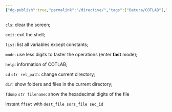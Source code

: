 ```yaml
---
{"dg-publish":true,"permalink":"/directive/","tags":["Datura/COTLAB"],"noteIcon":""}
---
```



`cls`: clear the screen;

`exit`: exit the shell;

`list`: list all variables except constants;

`mode`: use less digits to faster the operations (enter **fast** mode);

`help`: information of COTLAB;

`cd` `str rel_path`: change current directory;

`dir`: show folders and files in the current directory;

`fdump` `str filename`: show the hexadecimal digits of the file

instant `ffset` with `dest_file sors_file sec_id`
